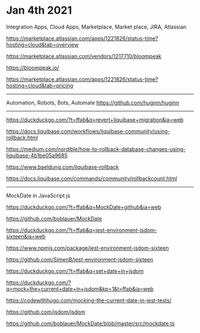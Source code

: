 # Jan 4th 2021

Integration Apps, Cloud Apps, Marketplace, Market place, JIRA, Atlassian

https://marketplace.atlassian.com/apps/1221826/status-time?hosting=cloud&tab=overview

https://marketplace.atlassian.com/vendors/1217710/bloompeak

https://bloompeak.io/

https://marketplace.atlassian.com/apps/1221826/status-time?hosting=cloud&tab=pricing

---

Automation, Robots, Bots, Automate
https://github.com/huginn/huginn

---

https://duckduckgo.com/?t=ffab&q=revert+liquibase+migration&ia=web

https://docs.liquibase.com/workflows/liquibase-community/using-rollback.html

https://medium.com/nordible/how-to-rollback-database-changes-using-liquibase-4b1be05a9685

https://www.baeldung.com/liquibase-rollback

https://docs.liquibase.com/commands/community/rollbackcount.html

---

MockDate in JavaScript js

https://duckduckgo.com/?t=ffab&q=MockDate+github&ia=web

https://github.com/boblauer/MockDate

https://duckduckgo.com/?t=ffab&q=jest-environment-jsdom-sixteen&ia=web

https://www.npmjs.com/package/jest-environment-jsdom-sixteen

https://github.com/SimenB/jest-environment-jsdom-sixteen

https://duckduckgo.com/?t=ffab&q=set+date+in+jsdom

https://duckduckgo.com/?q=mock+the+current+date+in+jsdom&kp=1&t=ffab&ia=web

https://codewithhugo.com/mocking-the-current-date-in-jest-tests/

https://github.com/jsdom/jsdom

https://github.com/boblauer/MockDate/blob/master/src/mockdate.ts


